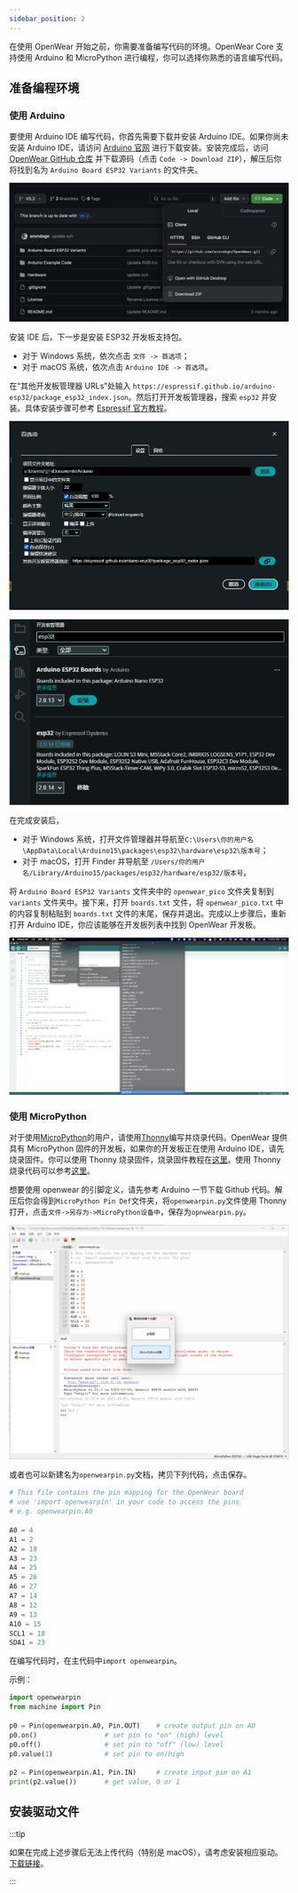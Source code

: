 ```yaml
---
sidebar_position: 2
---
```


在使用 OpenWear 开始之前，你需要准备编写代码的环境。OpenWear Core 支持使用 Arduino 和 MicroPython 进行编程，你可以选择你熟悉的语言编写代码。

## 准备编程环境

### 使用 Arduino

要使用 Arduino IDE 编写代码，你首先需要下载并安装 Arduino IDE。如果你尚未安装 Arduino IDE，请访问 [Arduino 官网](https://www.arduino.cc/en/software) 进行下载安装。安装完成后，访问 [OpenWear GitHub 仓库](https://github.com/anxndsgn/OpenWear) 并下载源码（点击 `Code -> Download ZIP`），解压后你将找到名为 `Arduino Board ESP32 Variants` 的文件夹。

![](https://raw.githubusercontent.com/anxndsgn/PicGo/main/20231208023145.png?token=AOQBL6N3VDFEUIHC6G5VPDTFOIH5A)

安装 IDE 后，下一步是安装 ESP32 开发板支持包。

- 对于 Windows 系统，依次点击 `文件 -> 首选项`；
- 对于 macOS 系统，依次点击 `Arduino IDE -> 首选项`。

在“其他开发板管理器 URLs”处输入 `https://espressif.github.io/arduino-esp32/package_esp32_index.json`。然后打开开发板管理器，搜索 `esp32` 并安装。具体安装步骤可参考 [Espressif 官方教程](https://espressif-docs.readthedocs-hosted.com/projects/arduino-esp32/en/latest/installing.html)。

![image-20231212235302511](https://raw.githubusercontent.com/anxndsgn/PicGo/main/202312122353567.png)

![image-20231212235406862](https://raw.githubusercontent.com/anxndsgn/PicGo/main/202312122354026.png)

在完成安装后，

- 对于 Windows 系统，打开文件管理器并导航至`C:\Users\你的用户名\AppData\Local\Arduino15\packages\esp32\hardware\esp32\版本号`；
- 对于 macOS，打开 Finder 并导航至 `/Users/你的用户名/Library/Arduino15/packages/esp32/hardware/esp32/版本号`。

将 `Arduino Board ESP32 Variants` 文件夹中的 `openwear_pico` 文件夹复制到 `variants` 文件夹中。接下来，打开 `boards.txt` 文件，将 `openwear_pico.txt` 中的内容复制粘贴到 `boards.txt` 文件的末尾，保存并退出。完成以上步骤后，重新打开 Arduino IDE，你应该能够在开发板列表中找到 OpenWear 开发板。

![](https://raw.githubusercontent.com/anxndsgn/PicGo/main/20231208025000.png)

### 使用 MicroPython

对于使用[MicroPython](https://micropython.org/)的用户，请使用[Thonny](https://thonny.org/)编写并烧录代码。OpenWear 提供具有 MicroPython 固件的开发板，如果你的开发板正在使用 Arduino IDE，请先烧录固件。你可以使用 Thonny 烧录固件，烧录固件教程在[这里](https://randomnerdtutorials.com/getting-started-thonny-micropython-python-ide-esp32-esp8266/#:~:text=Flashing%20MicroPython%20Software)。使用 Thonny 烧录代码可以参考[这里](https://randomnerdtutorials.com/getting-started-thonny-micropython-python-ide-esp32-esp8266/)。

想要使用 openwear 的引脚定义，请先参考 Arduino 一节下载 Github 代码。解压后你会得到`MicroPython Pin Def`文件夹，将`openwearpin.py`文件使用 Thonny 打开，点击`文件->另存为->MicroPython设备中`，保存为`opnwearpin.py`。

![Snipaste_2023-12-12_23-33-13](https://raw.githubusercontent.com/anxndsgn/PicGo/main/202312122349247.png)

或者也可以新建名为`openwearpin.py`文档，拷贝下列代码，点击保存。

```python
# This file contains the pin mapping for the OpenWear board
# use 'import openwearpin' in your code to access the pins
# e.g. openwearpin.A0

A0 = 4
A1 = 2
A2 = 18
A3 = 23
A4 = 25
A5 = 26
A6 = 27
A7 = 14
A8 = 12
A9 = 13
A10 = 15
SCL1 = 18
SDA1 = 23
```

在编写代码时，在主代码中`import openwearpin`。

示例：

```python
import openwearpin
from machine import Pin

p0 = Pin(openwearpin.A0, Pin.OUT)    # create output pin on A0
p0.on()                 # set pin to "on" (high) level
p0.off()                # set pin to "off" (low) level
p0.value(1)             # set pin to on/high

p2 = Pin(openwearpin.A1, Pin.IN)     # create input pin on A1
print(p2.value())       # get value, 0 or 1
```

## 安装驱动文件

:::tip

如果在完成上述步骤后无法上传代码（特别是 macOS），请考虑安装相应驱动。[下载链接](https://www.wch.cn/products/CH343.html#:~:text=%E5%9B%BE%EF%BC%9ASCHPCB.ZIP-,3.%20%E9%A9%B1%E5%8A%A8,-Windows%20%E5%8E%82%E5%95%86VCP)。

:::
